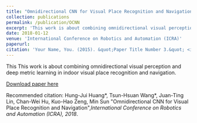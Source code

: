 ```yaml
---
title: "Omnidirectional CNN for Visual Place Recognition and Navigation"
collection: publications
permalink: /publication/OCNN
excerpt: 'This work is about combining omnidirectional visual perception and deep metric learning in indoor visual place recognition and navigation.'
date: 2018-01-12
venue: 'International Conference on Robotics and Automation (ICRA)'
paperurl: 
citation: 'Your Name, You. (2015). &quot;Paper Title Number 3.&quot; <i>Journal 1</i>. 1(3).'
---
```

This This work is about combining omnidirectional visual perception and deep metric learning in indoor visual place recognition and navigation.

[Download paper here](http://academicpages.github.io/files/paper3.pdf)

Recommended citation: Hung-Jui Huang*, Tsun-Hsuan Wang*, Juan-Ting Lin, Chan-Wei Hu, Kuo-Hao Zeng, Min Sun
"Omnidirectional CNN for Visual Place Recognition and Navigation",<i>International Conference on Robotics and Automation (ICRA), 2018</i>.